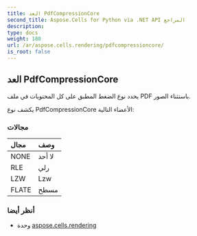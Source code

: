```yaml
---
title: العد PdfCompressionCore
second_title: Aspose.Cells for Python via .NET API المراجع
description:
type: docs
weight: 180
url: /ar/aspose.cells.rendering/pdfcompressioncore/
is_root: false
---
```

##  العد PdfCompressionCore
يحدد نوع الضغط المطبق على كل المحتويات في ملف PDF باستثناء الصور.



يكشف نوع PdfCompressionCore الأعضاء التالية:

###  مجالات
| مجال| وصف|
| :- | :- |
| NONE | لا أحد|
| RLE | رلي|
| LZW | Lzw|
| FLATE | مسطح|



###  أنظر أيضا
* وحدة [aspose.cells.rendering](..)
